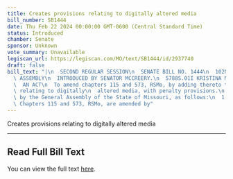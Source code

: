 ```yaml
---
title: Creates provisions relating to digitally altered media
bill_number: SB1444
date: Thu Feb 22 2024 00:00:00 GMT-0600 (Central Standard Time)
status: Introduced
chamber: Senate
sponsor: Unknown
vote_summary: Unavailable
legiscan_url: https://legiscan.com/MO/text/SB1444/id/2937740
draft: false
bill_text: "|\n  SECOND REGULAR SESSION\n  SENATE BILL NO. 1444\n  102ND GENERA L\
  \ ASSEMBLY\n  INTRODUCED BY SENATOR MCCREERY.\n  5788S.01I KRISTINA MARTIN, Secretary\n\
  \  AN ACT\n  To amend chapters 115 and 573, RSMo, by adding thereto two new sections\
  \ relating to digitally\n  altered media, with penalty provisions.\n  Be it enacted\
  \ by the General Assembly of the State of Missouri, as follows:\n  1 Section A.\
  \ Chapters 115 and 573, RSMo, are amended by"
---
```

Creates provisions relating to digitally altered media

---

## Read Full Bill Text

You can view the full text [here](https://legiscan.com/MO/text/SB1444/id/2937740).

